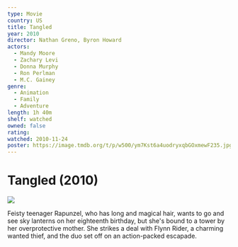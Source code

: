```yaml
---
type: Movie
country: US
title: Tangled
year: 2010
director: Nathan Greno, Byron Howard
actors:
  - Mandy Moore
  - Zachary Levi
  - Donna Murphy
  - Ron Perlman
  - M.C. Gainey
genre:
  - Animation
  - Family
  - Adventure
length: 1h 40m
shelf: watched
owned: false
rating:
watched: 2010-11-24
poster: https://image.tmdb.org/t/p/w500/ym7Kst6a4uodryxqbGOxmewF235.jpg
---
```


# Tangled (2010)

![](https://image.tmdb.org/t/p/w500/ym7Kst6a4uodryxqbGOxmewF235.jpg)

Feisty teenager Rapunzel, who has long and magical hair, wants to go and see sky lanterns on her eighteenth birthday, but she's bound to a tower by her overprotective mother. She strikes a deal with Flynn Rider, a charming wanted thief, and the duo set off on an action-packed escapade.